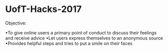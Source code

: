 # UofT-Hacks-2017
Objective:

•To give online users a primary point of conduct to discuss their feelings and receive advice
•Let users express themselves to an anonymous source
•Provides helpful steps and tries to put a smile on their faces

